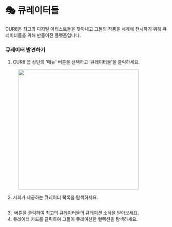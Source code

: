 # 🎭 큐레이터들

CUR8은 최고의 디지털 아티스트들을 찾아내고 그들의 작품을 세계에 전시하기 위해 큐레이터들을 위해 만들어진 플랫폼입니다.

### 큐레이터 발견하기



1. CUR8 앱 상단의 '메뉴' 버튼을 선택하고 ‘큐레이터들’을 클릭하세요.

<figure><img src="../.gitbook/assets/Screenshot 2025-01-13 at 14.34.53.png" alt="" width="375"><figcaption></figcaption></figure>

2. 저희가 제공하는 큐레이터 목록을 탐색하세요.

<figure><img src="../.gitbook/assets/Screenshot 2025-01-03 at 14.03.39.png" alt=""><figcaption></figcaption></figure>

3. <img src="../.gitbook/assets/Screenshot 2025-01-03 at 13.56.17.png" alt="" data-size="line"> 버튼을 클릭하여 최고의 큐레이터들의 큐레이션 소식을 받아보세요.
4. 큐레이터 카드를 클릭하여 그들이 큐레이션한 컬렉션을 탐색하세요.

<figure><img src="../.gitbook/assets/Screenshot 2025-01-03 at 14.04.45.png" alt=""><figcaption></figcaption></figure>